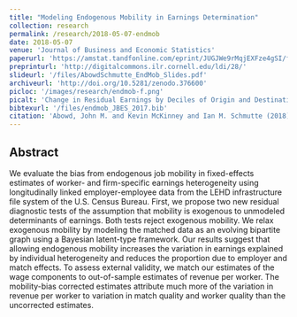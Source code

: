 ```yaml
---
title: "Modeling Endogenous Mobility in Earnings Determination"
collection: research
permalink: /research/2018-05-07-endmob
date: 2018-05-07
venue: 'Journal of Business and Economic Statistics'
paperurl: 'https://amstat.tandfonline.com/eprint/JUGJWe9rMqjEXFze4gSI/full'
preprinturl: 'http://digitalcommons.ilr.cornell.edu/ldi/28/'
slideurl: '/files/AbowdSchmutte_EndMob_Slides.pdf'
archiveurl: 'http://doi.org/10.5281/zenodo.376600'
picloc: '/images/research/endmob-f.png'
picalt: 'Change in Residual Earnings by Deciles of Origin and Destination Firm Effect Among Job Changers'
bibtexurl: '/files/endmob_JBES_2017.bib'
citation: 'Abowd, John M. and Kevin McKinney and Ian M. Schmutte (2018) &quot;Modeling Endogenous Mobility in Earnings Determination.&quot; <i>Journal of Business and Economic Statistics</i>, pp. 1-14.'
---
```




## Abstract

We evaluate the bias from endogenous job mobility in fixed-effects estimates of worker- and firm-specific earnings heterogeneity using longitudinally linked employer-employee data from the LEHD infrastructure file system of the U.S. Census Bureau. First, we propose two new residual diagnostic tests of the assumption that mobility is exogenous to unmodeled determinants of earnings. Both tests reject exogenous mobility. We relax exogenous mobility by modeling the matched data as an evolving bipartite graph using a Bayesian latent-type framework. Our results suggest that allowing endogenous mobility increases the variation in earnings explained by individual heterogeneity and reduces the proportion due to employer and match effects. To assess external validity, we match our estimates of the wage components to out-of-sample estimates of revenue per worker. The mobility-bias corrected estimates attribute much more of the variation in revenue per worker to variation in match quality and worker quality than the uncorrected estimates.
